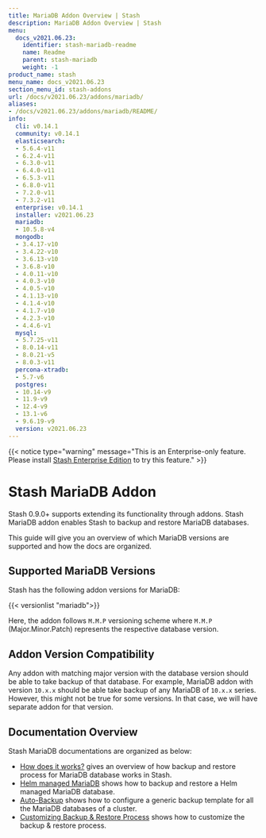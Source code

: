 ```yaml
---
title: MariaDB Addon Overview | Stash
description: MariaDB Addon Overview | Stash
menu:
  docs_v2021.06.23:
    identifier: stash-mariadb-readme
    name: Readme
    parent: stash-mariadb
    weight: -1
product_name: stash
menu_name: docs_v2021.06.23
section_menu_id: stash-addons
url: /docs/v2021.06.23/addons/mariadb/
aliases:
- /docs/v2021.06.23/addons/mariadb/README/
info:
  cli: v0.14.1
  community: v0.14.1
  elasticsearch:
  - 5.6.4-v11
  - 6.2.4-v11
  - 6.3.0-v11
  - 6.4.0-v11
  - 6.5.3-v11
  - 6.8.0-v11
  - 7.2.0-v11
  - 7.3.2-v11
  enterprise: v0.14.1
  installer: v2021.06.23
  mariadb:
  - 10.5.8-v4
  mongodb:
  - 3.4.17-v10
  - 3.4.22-v10
  - 3.6.13-v10
  - 3.6.8-v10
  - 4.0.11-v10
  - 4.0.3-v10
  - 4.0.5-v10
  - 4.1.13-v10
  - 4.1.4-v10
  - 4.1.7-v10
  - 4.2.3-v10
  - 4.4.6-v1
  mysql:
  - 5.7.25-v11
  - 8.0.14-v11
  - 8.0.21-v5
  - 8.0.3-v11
  percona-xtradb:
  - 5.7-v6
  postgres:
  - 10.14-v9
  - 11.9-v9
  - 12.4-v9
  - 13.1-v6
  - 9.6.19-v9
  version: v2021.06.23
---
```


{{< notice type="warning" message="This is an Enterprise-only feature. Please install [Stash Enterprise Edition](/docs/v2021.06.23/setup/install/enterprise) to try this feature." >}}

# Stash MariaDB Addon

Stash 0.9.0+ supports extending its functionality through addons. Stash MariaDB addon enables Stash to backup and restore MariaDB databases.

This guide will give you an overview of which MariaDB versions are supported and how the docs are organized.

## Supported MariaDB Versions

Stash has the following addon versions for MariaDB:

{{< versionlist "mariadb">}}

Here, the addon follows `M.M.P` versioning scheme where `M.M.P` (Major.Minor.Patch) represents the respective database version.

## Addon Version Compatibility

Any addon with matching major version with the database version should be able to take backup of that database. For example, MariaDB addon with version `10.x.x` should be able take backup of any MariaDB of `10.x.x` series. However, this might not be true for some versions. In that case, we will have separate addon for that version.

## Documentation Overview

Stash MariaDB documentations are organized as below:

- [How does it works?](/docs/v2021.06.23/addons/mariadb/overview/) gives an overview of how backup and restore process for MariaDB database works in Stash.
- [Helm managed MariaDB](/docs/v2021.06.23/addons/mariadb/helm/) shows how to backup and restore a Helm managed MariaDB database.
- [Auto-Backup](/docs/v2021.06.23/addons/mariadb/auto-backup/) shows how to configure a generic backup template for all the MariaDB databases of a cluster.
- [Customizing Backup & Restore Process](/docs/v2021.06.23/addons/mariadb/customization/) shows how to customize the backup & restore process.
